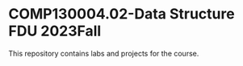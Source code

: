 # COMP130004.02-Data Structure FDU 2023Fall
This repository contains labs and projects for the course.
